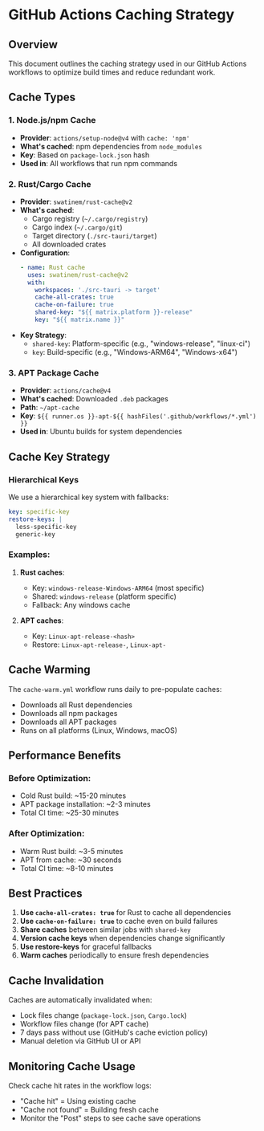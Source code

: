 # GitHub Actions Caching Strategy

## Overview
This document outlines the caching strategy used in our GitHub Actions workflows to optimize build times and reduce redundant work.

## Cache Types

### 1. Node.js/npm Cache
- **Provider**: `actions/setup-node@v4` with `cache: 'npm'`
- **What's cached**: npm dependencies from `node_modules`
- **Key**: Based on `package-lock.json` hash
- **Used in**: All workflows that run npm commands

### 2. Rust/Cargo Cache
- **Provider**: `swatinem/rust-cache@v2`
- **What's cached**:
  - Cargo registry (`~/.cargo/registry`)
  - Cargo index (`~/.cargo/git`)
  - Target directory (`./src-tauri/target`)
  - All downloaded crates
- **Configuration**:
  ```yaml
  - name: Rust cache
    uses: swatinem/rust-cache@v2
    with:
      workspaces: './src-tauri -> target'
      cache-all-crates: true
      cache-on-failure: true
      shared-key: "${{ matrix.platform }}-release"
      key: "${{ matrix.name }}"
  ```
- **Key Strategy**:
  - `shared-key`: Platform-specific (e.g., "windows-release", "linux-ci")
  - `key`: Build-specific (e.g., "Windows-ARM64", "Windows-x64")

### 3. APT Package Cache
- **Provider**: `actions/cache@v4`
- **What's cached**: Downloaded `.deb` packages
- **Path**: `~/apt-cache`
- **Key**: `${{ runner.os }}-apt-${{ hashFiles('.github/workflows/*.yml') }}`
- **Used in**: Ubuntu builds for system dependencies

## Cache Key Strategy

### Hierarchical Keys
We use a hierarchical key system with fallbacks:
```yaml
key: specific-key
restore-keys: |
  less-specific-key
  generic-key
```

### Examples:
1. **Rust caches**:
   - Key: `windows-release-Windows-ARM64` (most specific)
   - Shared: `windows-release` (platform specific)
   - Fallback: Any windows cache

2. **APT caches**:
   - Key: `Linux-apt-release-<hash>`
   - Restore: `Linux-apt-release-`, `Linux-apt-`

## Cache Warming
The `cache-warm.yml` workflow runs daily to pre-populate caches:
- Downloads all Rust dependencies
- Downloads all npm packages
- Downloads all APT packages
- Runs on all platforms (Linux, Windows, macOS)

## Performance Benefits

### Before Optimization:
- Cold Rust build: ~15-20 minutes
- APT package installation: ~2-3 minutes
- Total CI time: ~25-30 minutes

### After Optimization:
- Warm Rust build: ~3-5 minutes
- APT from cache: ~30 seconds
- Total CI time: ~8-10 minutes

## Best Practices

1. **Use `cache-all-crates: true`** for Rust to cache all dependencies
2. **Use `cache-on-failure: true`** to cache even on build failures
3. **Share caches** between similar jobs with `shared-key`
4. **Version cache keys** when dependencies change significantly
5. **Use restore-keys** for graceful fallbacks
6. **Warm caches** periodically to ensure fresh dependencies

## Cache Invalidation

Caches are automatically invalidated when:
- Lock files change (`package-lock.json`, `Cargo.lock`)
- Workflow files change (for APT cache)
- 7 days pass without use (GitHub's cache eviction policy)
- Manual deletion via GitHub UI or API

## Monitoring Cache Usage

Check cache hit rates in the workflow logs:
- "Cache hit" = Using existing cache
- "Cache not found" = Building fresh cache
- Monitor the "Post" steps to see cache save operations